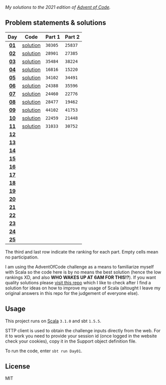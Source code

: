 _My solutions to the 2021 edition of [Advent of Code](https://adventofcode.com/2021)._

## Problem statements & solutions

<div align="center">

  | Day | Code | Part 1 | Part 2 |
  |:---:|:---:|:---|:---|
  | **[01](https://adventofcode.com/2021/day/1)** | [solution](src/main/scala/adventofcode/solutions/Day01.scala) | `30305` | `25837` |
  | **[02](https://adventofcode.com/2021/day/2)** | [solution](src/main/scala/adventofcode/solutions/Day02.scala) | `28901` | `27385` |
  | **[03](https://adventofcode.com/2021/day/3)** | [solution](src/main/scala/adventofcode/solutions/Day03.scala) | `35484` | `38224` |
  | **[04](https://adventofcode.com/2021/day/4)** | [solution](src/main/scala/adventofcode/solutions/Day04.scala) | `16816` | `15220` |
  | **[05](https://adventofcode.com/2021/day/5)** | [solution](src/main/scala/adventofcode/solutions/Day05.scala) | `34102` | `34491` |
  | **[06](https://adventofcode.com/2021/day/6)** | [solution](src/main/scala/adventofcode/solutions/Day06.scala) | `24388` | `35596` |
  | **[07](https://adventofcode.com/2021/day/7)** | [solution](src/main/scala/adventofcode/solutions/Day07.scala) | `24460` | `22776` |
  | **[08](https://adventofcode.com/2021/day/8)** | [solution](src/main/scala/adventofcode/solutions/Day08.scala) | `28477` | `19462` |
  | **[09](https://adventofcode.com/2021/day/9)** | [solution](src/main/scala/adventofcode/solutions/Day09.scala) | `44102` | `41753` |
  | **[10](https://adventofcode.com/2021/day/10)** | [solution](src/main/scala/adventofcode/solutions/Day10.scala) | `22459` | `21448` |
  | **[11](https://adventofcode.com/2021/day/11)** | [solution](src/main/scala/adventofcode/solutions/Day11.scala) | `31033` | `30752` |
  | **[12](https://adventofcode.com/2021/day/12)** | [](src/main/scala/adventofcode/solutions/Day12.scala) |  |  |
  | **[13](https://adventofcode.com/2021/day/13)** | [](src/main/scala/adventofcode/solutions/Day13.scala) |  |  |
  | **[14](https://adventofcode.com/2021/day/14)** | [](src/main/scala/adventofcode/solutions/Day14.scala) |  |  |
  | **[15](https://adventofcode.com/2021/day/15)** | [](src/main/scala/adventofcode/solutions/Day15.scala) |  |  |
  | **[16](https://adventofcode.com/2021/day/16)** | [](src/main/scala/adventofcode/solutions/Day16.scala) |  |  |
  | **[17](https://adventofcode.com/2021/day/17)** | [](src/main/scala/adventofcode/solutions/Day17.scala) |  |  |
  | **[18](https://adventofcode.com/2021/day/18)** | [](src/main/scala/adventofcode/solutions/Day18.scala) |  |  |
  | **[19](https://adventofcode.com/2021/day/19)** | [](src/main/scala/adventofcode/solutions/Day19.scala) |  |  |
  | **[20](https://adventofcode.com/2021/day/20)** | [](src/main/scala/adventofcode/solutions/Day20.scala) |  |  |
  | **[21](https://adventofcode.com/2021/day/21)** | [](src/main/scala/adventofcode/solutions/Day21.scala) |  |  |
  | **[22](https://adventofcode.com/2021/day/22)** | [](src/main/scala/adventofcode/solutions/Day22.scala) |  |  |
  | **[23](https://adventofcode.com/2021/day/23)** | [](src/main/scala/adventofcode/solutions/Day23.scala) |  |  |
  | **[24](https://adventofcode.com/2021/day/24)** | [](src/main/scala/adventofcode/solutions/Day24.scala) |  |  |
  | **[25](https://adventofcode.com/2021/day/25)** | [](src/main/scala/adventofcode/solutions/Day25.scala) |  |  |

</div>

The third and last row indicate the ranking for each part. Empty cells mean no participation.

I am using the AdventOfCode challenge as a means to familiarize myself with Scala so the code here is by no means the best solution (hence the low rankings XD, and also **WHO WAKES UP AT 6AM FOR THIS!?**).
If you want quality solutions please [visit this repo](https://github.com/FlorianCassayre/AdventOfCode-2021) which I like to check after I find a solution for ideas on how to improve my usage of Scala (altought I leave my original answers in this repo for the judgement of everyone else).

## Usage

This project runs on [Scala](https://scala-lang.org) `3.1.0` and sbt `1.5.5`.

STTP client is used to obtain the challenge inputs directly from the web. For it to work you need to provide your session id (once logged in the website check your cookies), copy it in the Support object definition file.

To run the code, enter `sbt run Day01`.

## License

MIT